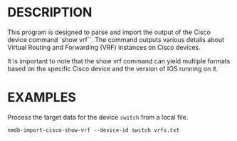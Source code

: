 DESCRIPTION
===========

This program is designed to parse and import the output of the
Cisco device command `show vrf``. The command outputs various details
about Virtual Routing and Forwarding (VRF) instances on Cisco devices.

It is important to note that the show vrf command can yield multiple
formats based on the specific Cisco device and the version of IOS running on it.

EXAMPLES
========

Process the target data for the device `switch` from a local file.
```
nmdb-import-cisco-show-vrf --device-id switch vrfs.txt
```
